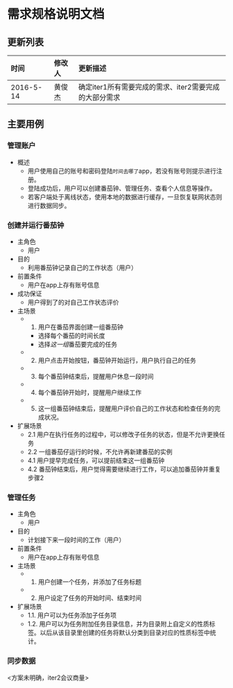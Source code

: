 # 需求规格说明文档

## 更新列表

时间|修改人|更新描述
:--|:--|:--
2016-5-14|黄俊杰|确定iter1所有需要完成的需求、iter2需要完成的大部分需求

## 主要用例
### 管理账户
- 概述
  + 用户使用自己的账号和密码登陆`时间去哪了`app，若没有账号则提示进行注册。
  + 登陆成功后，用户可以创建番茄钟、管理任务、查看个人信息等操作。
  + 若客户端处于离线状态，使用本地的数据进行缓存，一旦恢复联网状态则进行数据同步。

### 创建并运行番茄钟
- 主角色
  + 用户
- 目的
  + 利用番茄钟记录自己的工作状态（用户）
- 前置条件
  + 用户在app上存有账号信息
- 成功保证
  + 用户得到了的对自己工作状态评价
- 主场景
  + 1. 用户在番茄界面创建一组番茄钟
    * 选择每个番茄的时间长度
    * 选择*这一组*番茄要完成的任务
  + 2. 用户点击开始按钮，番茄钟开始运行，用户执行自己的任务
  + 3. 每个番茄钟结束后，提醒用户休息一段时间
  + 4. 每个番茄钟开始时，提醒用户继续工作
  + 5. 这一组番茄钟结束后，提醒用户评价自己的工作状态和检查任务的完成状况。
- 扩展场景
  + 2.1 用户在执行任务的过程中，可以修改子任务的状态，但是不允许更换任务
  + 2.2 一组番茄仔运行的时候，不允许再新建番茄的实例
  + 4.1 用户提早完成任务，可以提前结束这一组番茄钟
  + 4.2 番茄钟结束后，用户觉得需要继续进行工作，可以追加番茄钟并重复步骤2


### 管理任务
- 主角色
  + 用户
- 目的
  + 计划接下来一段时间的工作（用户）
- 前置条件
  + 用户在app上存有账号信息
- 主场景
  + 1. 用户创建一个任务，并添加了任务标题
  + 2. 用户设定了任务的开始时间、结束时间
- 扩展场景
  + 1.1. 用户可以为任务添加子任务项
  + 1.2. 用户可以为任务附加任务目录信息，并为目录附上自定义的性质标签。以后从该目录里创建的任务将默认分类到目录对应的性质标签中统计。


### 同步数据
<方案未明确，iter2会议商量>